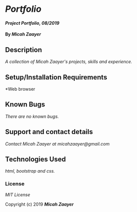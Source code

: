 # _Portfolio_

#### _Project Portfolio, 08/2019_

#### By _**Micah Zaayer**_

## Description

_A collection of Micah Zaayer's projects, skills and experience._

## Setup/Installation Requirements

*Web browser



## Known Bugs

_There are no known bugs._

## Support and contact details

_Contact Micah Zaayer at micahzaayer@gmail.com_

## Technologies Used

_html, bootstrap and css._

### License

*MIT License*

Copyright (c) 2019 **_Micah Zaayer_**
